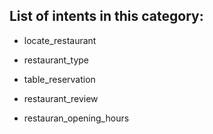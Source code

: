 ## List of intents in this category:

* locate_restaurant

* restaurant_type

* table_reservation

* restaurant_review

* restauran_opening_hours